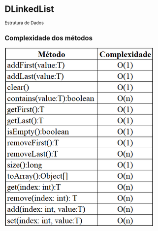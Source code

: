 # DLinkedList

Estrutura de Dados

## Complexidade dos métodos

![](https://raw.githubusercontent.com/luizaliebl/DLinkedList/master/Complexidade.PNG)
